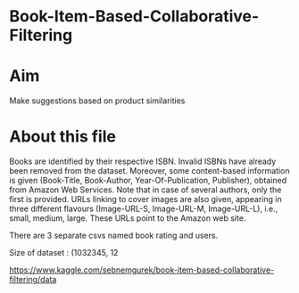 # Book-Item-Based-Collaborative-Filtering

# Aim
  Make suggestions based on product similarities



# About this file
 Books are identified by their respective ISBN. Invalid ISBNs have already been removed from the dataset. Moreover, some content-based information is given (Book-Title, Book-Author, Year-Of-Publication, Publisher), obtained from Amazon Web Services. Note that in case of several authors, only the first is provided. URLs linking to cover images are also given, appearing in three different flavours (Image-URL-S, Image-URL-M, Image-URL-L), i.e., small, medium, large. These URLs point to the Amazon web site.

 There are 3 separate csvs named book rating and users.

 Size of dataset : (1032345, 12
 
 https://www.kaggle.com/sebnemgurek/book-item-based-collaborative-filtering/data 

